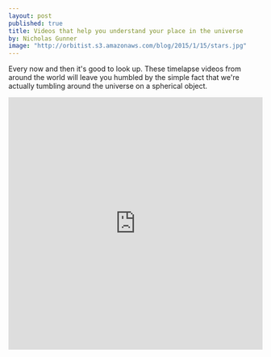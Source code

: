 ```yaml
---
layout: post
published: true
title: Videos that help you understand your place in the universe
by: Nicholas Gunner
image: "http://orbitist.s3.amazonaws.com/blog/2015/1/15/stars.jpg"
---
```


Every now and then it's good to look up. These timelapse videos from around the world will leave you humbled by the simple fact that we're actually tumbling around the universe on a spherical object.

<iframe width="100%" height="500px" src="http://app.orbitist.com/embed-dark/95" frameborder="0" allowfullscreen></iframe>
